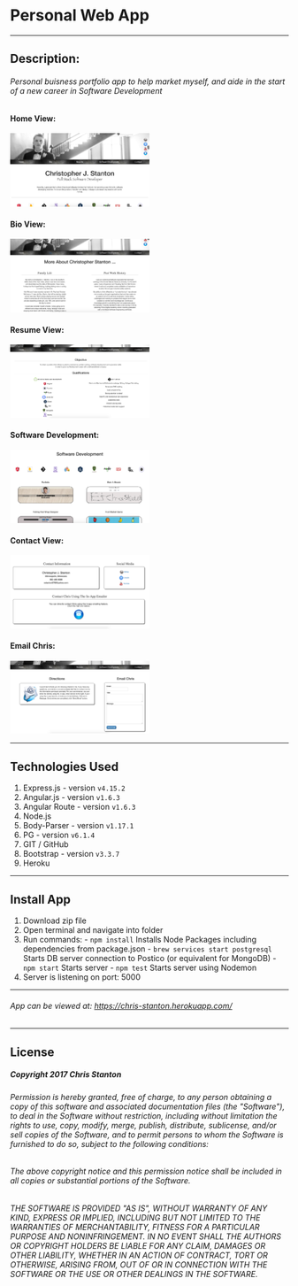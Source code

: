 
# Personal Web App

---

## Description:
###### Personal buisness portfolio app to help market myself, and aide in the start of a new career in Software Development

#### Home View:
<img src="./public/assets/images/screenshots/home.png" width=50%>

#### Bio View:
<img src="./public/assets/images/screenshots/bio.png" width=50%>

#### Resume View:
<img src="./public/assets/images/screenshots/resume.png" width=50%>

#### Software Development:
<img src="./public/assets/images/screenshots/development.png" width=50%>

#### Contact View:
<img src="./public/assets/images/screenshots/contact.png" width=50%>

#### Email Chris:
<img src="./public/assets/images/screenshots/email.png" width=50%>


---

## Technologies Used
  1. Express.js - version ``` v4.15.2 ```
  2. Angular.js - version ``` v1.6.3 ```
  3. Angular Route - version ``` v1.6.3 ```
  4. Node.js
  5. Body-Parser - version ``` v1.17.1 ```
  6. PG - version ``` v6.1.4 ```
  7. GIT / GitHub
  8. Bootstrap - version ``` v3.3.7 ```
  9. Heroku

---

## Install App
  1. Download zip file
  2. Open terminal and navigate into folder
  3. Run commands:
    - ``` npm install ``` Installs Node Packages including dependencies from package.json
    - ``` brew services start postgresql ``` Starts DB server connection to Postico (or equivalent for MongoDB)
    - ``` npm start ``` Starts server
    - ``` npm test ``` Starts server using Nodemon
  4. Server is listening on port: 5000

---

###### App can be viewed at: https://chris-stanton.herokuapp.com/

---

## License
##### Copyright 2017 Chris Stanton

###### Permission is hereby granted, free of charge, to any person obtaining a copy of this software and associated documentation files (the "Software"), to deal in the Software without restriction, including without limitation the rights to use, copy, modify, merge, publish, distribute, sublicense, and/or sell copies of the Software, and to permit persons to whom the Software is furnished to do so, subject to the following conditions:

###### The above copyright notice and this permission notice shall be included in all copies or substantial portions of the Software.

###### THE SOFTWARE IS PROVIDED "AS IS", WITHOUT WARRANTY OF ANY KIND, EXPRESS OR IMPLIED, INCLUDING BUT NOT LIMITED TO THE WARRANTIES OF MERCHANTABILITY, FITNESS FOR A PARTICULAR PURPOSE AND NONINFRINGEMENT. IN NO EVENT SHALL THE AUTHORS OR COPYRIGHT HOLDERS BE LIABLE FOR ANY CLAIM, DAMAGES OR OTHER LIABILITY, WHETHER IN AN ACTION OF CONTRACT, TORT OR OTHERWISE, ARISING FROM, OUT OF OR IN CONNECTION WITH THE SOFTWARE OR THE USE OR OTHER DEALINGS IN THE SOFTWARE.
